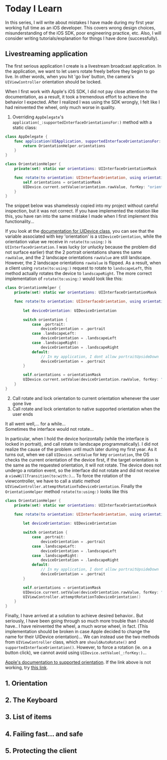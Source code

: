 # Today I Learn

In this series, I will write about mistakes I have made during my first year working full time as an iOS developer.
This covers wrong design choices, misunderstanding of the iOS SDK, poor engineering practice, etc.
Also, I will consider writing tutorials/explanation for things I have done (successfully).

## Livestreaming application
The first serious application I create is a livestream broadcast application.
In the application, we want to let users rotate freely before they begin to go live.
In other words, when you hit 'go live' button, the camera's `UIViewController` orientation should be locked.

When I first work with Apple's iOS SDK, I did not pay close attention to the documentation, as a result, it took a tremendous effort to achieve the behavior I expected.
After I realized I was using the SDK wrongly, I felt like I had reinvented the wheel, only much worse in quality.

1. Overriding `AppDelegate`'s `application(_:supportedInterfaceOrientationsFor:)` method with a static class:


```swift
class AppDelegate {
    func application(UIApplication, supportedInterfaceOrientationsFor: UIWindow?) -> UIInterfaceOrientationMask {
        return OrientationHelper.orientations
    }
}

class OrientationHelper {
    private(set) static var orientations: UIInterfaceOrientationMask

    func rotate(to orientation: UIInterfaceOrientation, using orientationMask: UIInterfaceOrientationMask) {
        self.orientations = orientationMask
        UIDevice.current.setValue(orientation.rawValue, forKey: "orientation")
    }
}
```

The snippet below was shamelessly copied into my project without careful inspection, but it was not correct.
If you have implemented the rotation like this, you have ran into the same mistake I made when I first implement this functionality...

If you look at the [documentation for UIDevice class](https://developer.apple.com/documentation/uikit/uidevice), you can see that the variable associated with key 'orientation' is a `UIDeviceOrientation`, while the orientation value we receive in `rotate(to:using:)` is `UIInterfaceOrientation`.
I was lucky (or unlucky because the problem did not surface earlier) that the 2 portrait orientations shares the same `rawValue`, and the 2 landscape orientations `rawValue` are still landscape.
However, the 2 landscape orientations `rawValue` is flipped.
As a result, when a client using `rotate(to:using:)` request to rotate to `landscapeLeft`, this method actually rotates the device to `landscapeRight`.
The more correct implementation of `rotate(to:using:)` would look like this:

```swift
class OrientationHelper {
    private(set) static var orientations: UIInterfaceOrientationMask

    func rotate(to orientation: UIInterfaceOrientation, using orientationMask: UIInterfaceOrientationMask) {
        
        let deviceOrientation: UIDeviceOrientation

        switch orientation {
            case .portrait: 
                deviceOrientation = .portrait
            case .landscapeLeft:
                deviceOrientation = .landscapeLeft
            case .landscapeRight:
                deviceOrientation = .landscapeRight
            default:
                // In my application, I dont allow portraitUpsideDown
                deviceOrientation = .portrait
        }

        self.orientations = orientationMask
        UIDevice.current.setValue(deviceOrientation.rawValue, forKey: "orientation")
    }
}
```

2. Call rotate and lock orientation to current orientation whenever the user gone live
3. Call rotate and lock orientation to native supported orientation when the user ends

It all went well,... for a while...  
Sometimes the interface would not rotate...

In particular, when I hold the device horizontally (while the interface is locked in portrait), and call rotate to landscape programmatically).
I did not realize the cause of the problem until much later during my first year.
As it turns out, when we call `UIDevice.setValue` for key `orientation`, the OS checks the current orientation of the device first, if the target orientation is the same as the requested orientation, it will not rotate.
The device does not undergo a rotation event, so the interface did not rotate and did not receive a `viewWillTransition(to:with:)`...
To force the rotation of the viewcontroller, we have to call a static method `UIViewController.attemptRotationToDeviceOrientation`.
Finally the `OrientationHelper` method `rotate(to:using:)` looks like this

```swift
class OrientationHelper {
    private(set) static var orientations: UIInterfaceOrientationMask

    func rotate(to orientation: UIInterfaceOrientation, using orientationMask: UIInterfaceOrientationMask) {
        
        let deviceOrientation: UIDeviceOrientation

        switch orientation {
            case .portrait: 
                deviceOrientation = .portrait
            case .landscapeLeft:
                deviceOrientation = .landscapeLeft
            case .landscapeRight:
                deviceOrientation = .landscapeRight
            default:
                // In my application, I dont allow portraitUpsideDown
                deviceOrientation = .portrait
        }

        self.orientations = orientationMask
        UIDevice.current.setValue(deviceOrientation.rawValue, forKey: "orientation")
        UIViewController.attemptRotationToDeviceOrientation()
    }
}
```

Finally, I have arrived at a solution to achieve desired behavior..
But seriously, I have been going through so much more trouble than I should have..
I have reinvented the wheel, a much worse wheel, in fact.
(This implementation should be broken in case Apple decided to change the name for their UIDevice orientation)...
We can instead use the two methods from `UIViewController` class, which are `shouldAutoRotate()` and `supportedInterfaceOrientation()`.
However, to force a rotation (ie. on a button click), we cannot avoid using `UIDevice.setValue(_:forKey:)`...

[Apple's documentation to supported orientation](https://developer.apple.com/documentation/uikit/uiviewcontroller/1621435-supportedinterfaceorientations).
If the link above is not working, try [this link](https://www.google.com/search?q=ios+supported+interface+orientation+apple).


## 1. Orientation

## 2. The Keyboard

## 3. List of items

## 4. Failing fast... and safe

## 5. Protecting the client
